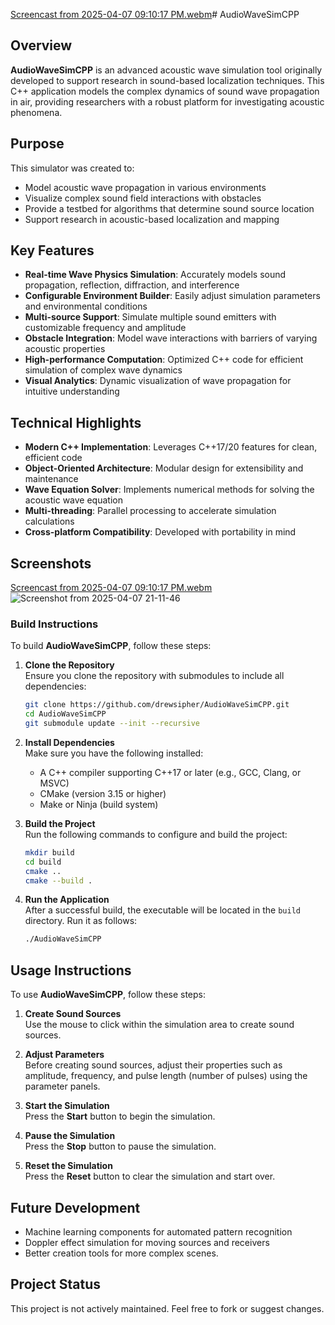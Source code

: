 [Screencast from 2025-04-07 09:10:17 PM.webm](https://github.com/user-attachments/assets/0a75dc5e-00d8-467e-a952-48537aeaf29a)# AudioWaveSimCPP

## Overview

**AudioWaveSimCPP** is an advanced acoustic wave simulation tool originally developed to support research in sound-based localization techniques. This C++ application models the complex dynamics of sound wave propagation in air, providing researchers with a robust platform for investigating acoustic phenomena.

## Purpose

This simulator was created to:

- Model acoustic wave propagation in various environments
- Visualize complex sound field interactions with obstacles
- Provide a testbed for algorithms that determine sound source location
- Support research in acoustic-based localization and mapping

## Key Features

- **Real-time Wave Physics Simulation**: Accurately models sound propagation, reflection, diffraction, and interference
- **Configurable Environment Builder**: Easily adjust simulation parameters and environmental conditions
- **Multi-source Support**: Simulate multiple sound emitters with customizable frequency and amplitude
- **Obstacle Integration**: Model wave interactions with barriers of varying acoustic properties
- **High-performance Computation**: Optimized C++ code for efficient simulation of complex wave dynamics
- **Visual Analytics**: Dynamic visualization of wave propagation for intuitive understanding

## Technical Highlights

- **Modern C++ Implementation**: Leverages C++17/20 features for clean, efficient code
- **Object-Oriented Architecture**: Modular design for extensibility and maintenance
- **Wave Equation Solver**: Implements numerical methods for solving the acoustic wave equation
- **Multi-threading**: Parallel processing to accelerate simulation calculations
- **Cross-platform Compatibility**: Developed with portability in mind

## Screenshots

[Screencast from 2025-04-07 09:10:17 PM.webm](https://github.com/user-attachments/assets/00ffcef0-a48b-4d03-b472-234db08bea12)
![Screenshot from 2025-04-07 21-11-46](https://github.com/user-attachments/assets/50075d2c-e973-4cbf-91e1-ff609de8e566)


### Build Instructions

To build **AudioWaveSimCPP**, follow these steps:

1. **Clone the Repository**  
    Ensure you clone the repository with submodules to include all dependencies:
    ```bash
    git clone https://github.com/drewsipher/AudioWaveSimCPP.git
    cd AudioWaveSimCPP
    git submodule update --init --recursive
    ```

2. **Install Dependencies**  
    Make sure you have the following installed:
    - A C++ compiler supporting C++17 or later (e.g., GCC, Clang, or MSVC)
    - CMake (version 3.15 or higher)
    - Make or Ninja (build system)

3. **Build the Project**  
    Run the following commands to configure and build the project:
    ```bash
    mkdir build
    cd build
    cmake ..
    cmake --build .
    ```

4. **Run the Application**  
    After a successful build, the executable will be located in the `build` directory. Run it as follows:
    ```bash
    ./AudioWaveSimCPP
    ```

## Usage Instructions

To use **AudioWaveSimCPP**, follow these steps:

1. **Create Sound Sources**  
    Use the mouse to click within the simulation area to create sound sources.

2. **Adjust Parameters**  
    Before creating sound sources, adjust their properties such as amplitude, frequency, and pulse length (number of pulses) using the parameter panels.

3. **Start the Simulation**  
    Press the **Start** button to begin the simulation.

4. **Pause the Simulation**  
    Press the **Stop** button to pause the simulation.

5. **Reset the Simulation**  
    Press the **Reset** button to clear the simulation and start over.


## Future Development

- Machine learning components for automated pattern recognition
- Doppler effect simulation for moving sources and receivers
- Better creation tools for more complex scenes.

## Project Status

This project is not actively maintained. Feel free to fork or suggest changes.

